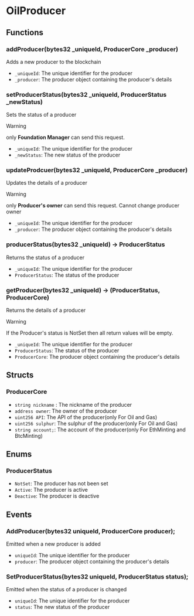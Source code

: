 # OilProducer

## Functions

### addProducer(bytes32 _uniqueId, ProducerCore _producer)

Adds a new producer to the blockchain

- `_uniqueId`: The unique identifier for the producer
- `_producer`: The producer object containing the producer's details

### setProducerStatus(bytes32 _uniqueId, ProducerStatus _newStatus)

Sets the status of a producer
> [!WARNING]  
> only **Foundation Manager** can send this request.

- `_uniqueId`: The unique identifier for the producer
- `_newStatus`: The new status of the producer

### updateProdcuer(bytes32 _uniqueId, ProducerCore _producer)

Updates the details of a producer
> [!WARNING]  
> only **Producer's owner** can send this request.
> Cannot change producer owner

- `_uniqueId`: The unique identifier for the producer
- `_producer`: The producer object containing the producer's details

### producerStatus(bytes32 _uniqueId) -> ProducerStatus

Returns the status of a producer

- `_uniqueId`: The unique identifier for the producer
- `ProducerStatus`: The status of the producer

### getProducer(bytes32 _uniqueId) -> (ProducerStatus, ProducerCore)

Returns the details of a producer
> [!WARNING]
> If the Producer's status is NotSet then all return values will be empty.

- `_uniqueId`: The unique identifier for the producer
- `ProducerStatus`: The status of the producer
- `ProducerCore`: The producer object containing the producer's details

## Structs

### ProducerCore

- `string nickname` : The nickname of the producer
- `address owner`: The owner of the producer
- `uint256 API`: The API of the producer(only For Oil and Gas)
- `uint256 sulphur`: The sulphur of the producer(only For Oil and Gas)
- `string account;`: The account of the producer(only For EthMinting and BtcMinting)

## Enums

### ProducerStatus

- `NotSet`: The producer has not been set
- `Active`: The producer is active
- `Deactive`: The producer is deactive


## Events

### AddProducer(bytes32 uniqueId, ProducerCore producer);
Emitted when a new producer is added
- `uniqueId`: The unique identifier for the producer
- `producer`: The producer object containing the producer's details

### SetProducerStatus(bytes32 uniqueId, ProducerStatus status);
Emitted when the status of a producer is changed
- `uniqueId`: The unique identifier for the producer
- `status`: The new status of the producer

